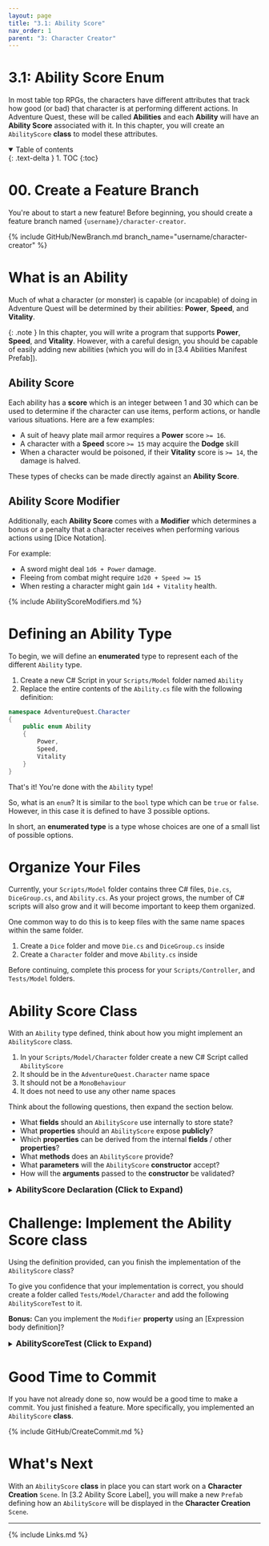 ```yaml
---
layout: page
title: "3.1: Ability Score"
nav_order: 1
parent: "3: Character Creator"
---
```


# 3.1: Ability Score Enum

In most table top RPGs, the characters have different attributes that track how
good (or bad) that character is at performing different actions. In Adventure
Quest, these will be called **Abilities** and each **Ability** will have an
**Ability Score** associated with it. In this chapter, you will create an
`AbilityScore` **class** to model these attributes.

<details open markdown="block">
  <summary>
    Table of contents
  </summary>
  {: .text-delta }
1. TOC
{:toc}
</details>

# 00. Create a Feature Branch

You're about to start a new feature! Before beginning, you should create a
feature branch named `{username}/character-creator`.

{% include GitHub/NewBranch.md branch_name="username/character-creator" %}

# What is an Ability

Much of what a character (or monster) is capable (or incapable) of doing in
Adventure Quest will be determined by their abilities: **Power**, **Speed**, and
**Vitality**.

{: .note } 
In this chapter, you will write a program that supports **Power**,
**Speed**, and **Vitality**. However, with a careful design, you
should be capable of easily adding new abilities (which you will
do in [3.4 Abilities Manifest Prefab]).

## Ability Score

Each ability has a **score** which is an integer between 1 and 30 which can be
used to determine if the character can use items, perform actions, or handle
various situations. Here are a few examples:

* A suit of heavy plate mail armor requires a **Power** score `>= 16`.
* A character with a **Speed** score `>= 15` may acquire the **Dodge** skill
* When a character would be poisoned, if their **Vitality** score is `>= 14`,
  the damage is halved.

These types of checks can be made directly against an **Ability Score**. 

## Ability Score Modifier

Additionally, each **Ability Score** comes with a **Modifier** which determines
a bonus or a penalty that a character receives when performing various actions
using [Dice Notation].

For example:

* A sword might deal `1d6 + Power` damage.
* Fleeing from combat might require `1d20 + Speed >= 15`
* When resting a character might gain `1d4 + Vitality` health.

{% include AbilityScoreModifiers.md %}

# Defining an Ability Type

To begin, we will define an **enumerated** type to represent each of the
different `Ability` type.

1. Create a new C# Script in your `Scripts/Model` folder named `Ability`
2. Replace the entire contents of the `Ability.cs` file with the following definition:

```csharp
namespace AdventureQuest.Character
{
    public enum Ability
    {
        Power,
        Speed,
        Vitality
    }
}
```

That's it! You're done with the `Ability` type!

So, what is an `enum`? It is similar to the `bool` type which can be `true` or
`false`. However, in this case it is defined to have 3 possible options.

In short, an **enumerated type** is a type whose choices are one of a small list
of possible options.

# Organize Your Files

Currently, your `Scripts/Model` folder contains three C# files, `Die.cs`,
`DiceGroup.cs`, and `Ability.cs`. As your project grows, the number of C#
scripts will also grow and it will become important to keep them organized.

One common way to do this is to keep files with the same name spaces within the
same folder.

1. Create a `Dice` folder and move `Die.cs` and `DiceGroup.cs` inside
2. Create a `Character` folder and move `Ability.cs` inside

Before continuing, complete this process for your `Scripts/Controller`,
and `Tests/Model` folders.

# Ability Score Class

With an `Ability` type defined, think about how you might implement an
`AbilityScore` class.

1. In your `Scripts/Model/Character` folder create a new C# Script called `AbilityScore`
2. It should be in the `AdventureQuest.Character` name space
3. It should not be a `MonoBehaviour`
4. It does not need to use any other name spaces

Think about the following questions, then expand the section below.

* What **fields** should an `AbilityScore` use internally to store state?
* What **properties** should an `AbilityScore` expose **publicly**? 
* Which **properties** can be derived from the internal **fields** / other **properties**?
* What **methods** does an `AbilityScore` provide?
* What **parameters** will the `AbilityScore` **constructor** accept?
* How will the **arguments** passed to the **constructor** be validated?

<details markdown="block">
<summary>
<h3 style="display:inline">AbilityScore Declaration (Click to Expand)</h3>
</summary>

Just like `DiceGroup`, there are many ways to implement an `AbilityScore` class. 
If you chose a different set of **properties**, I'd love to hear about them.

I won't try to claim that the **properties** I've chosen here are the best
possible set of **properties**. But, I have attempted to choose properties that
keep the `AbilityScore` **class** as simple as possible.

```csharp
namespace AdventureQuest.Character
{
    public class AbilityScore
    {
        /// <summary>
        /// The minimum possible score value
        /// </summary>
        public const int MIN = 1;
        /// <summary>
        /// The maximum possible score value
        /// </summary>
        public const int MAX = 30;

        /// <summary>
        /// Instantiates an <see cref="AbilityScore"/> specifying the <paramref name="ability"/> and <paramref name="score"/>.
        /// </summary>
        /// <exception cref="System.ArgumentException">If score < AbilityScore.Min or score > AbilityScore.Max</excpetion>
        public AbilityScore(Ability ability, int score)
        {
            // TODO: Implement the constructor
        }

        /// <summary>
        /// The <see cref="Ability"/> associated with this <see cref="AbilityScore"/>.
        /// </summary>
        public Ability Ability { get; }
        /// <summary>
        /// The value of this <see cref="AbilityScore"/>.
        /// </summary>
        public int Score { get;  }
        /// <summary>
        /// The bonus / penalty that is applied when performing an <see cref="AbilityRoll"/> with this <see cref="AbilityScore"/>
        /// </summary>
        public int Modifier { get; }

    }
}
```

{: .note } 
This may be the first time you have seen a `public const`. The
`const` **keyword** tells the compiler that the label (e.g. `MIN`/`MAX`) is a
**CONSTANT**. That is, it is **immutable** and can never change. Defining
`MIN` and `MAX` as `const` values allows us to user them throughout the program
rather than hard coding `1` and `30`.

</details>

# Challenge: Implement the Ability Score class

Using the definition provided, can you finish the implementation
of the `AbilityScore` class?

To give you confidence that your implementation is correct, you should create a
folder called `Tests/Model/Character` and add the following `AbilityScoreTest`
to it.

**Bonus:** Can you implement the `Modifier` **property** using an [Expression body definition]?

<details markdown="block">
<summary>
<h3 style="display:inline">AbilityScoreTest (Click to Expand)</h3>
</summary>

```csharp
using NUnit.Framework;

namespace AdventureQuest.Character
{
    public class AbilityScoreTest
    {

        [Test, Timeout(5000), Description("Tests the AbilityScore constructor")]
        public void TestAbilityScoreConstructor()
        {
            AbilityScore power = new (Ability.Power, 15);
            Assert.AreEqual(15, power.Score);
            Assert.AreEqual(Ability.Power, power.Ability);
            Assert.AreEqual(2, power.Modifier);

            AbilityScore speed = new (Ability.Speed, AbilityScore.MIN);
            Assert.AreEqual(1, speed.Score);
            Assert.AreEqual(Ability.Speed, speed.Ability);
            Assert.AreEqual(-5, speed.Modifier);

            AbilityScore vitality = new (Ability.Vitality, AbilityScore.MAX);
            Assert.AreEqual(30, vitality.Score);
            Assert.AreEqual(Ability.Vitality, vitality.Ability);
            Assert.AreEqual(10, vitality.Modifier);
        }

        [Test, Timeout(5000), Description("Tests that an AbilityScore will be between 1 and 30")]
        public void TestConstructorArgumentException()
        {
            Assert.Throws<System.ArgumentException>(() => new AbilityScore(Ability.Power, AbilityScore.MIN - 1));
            Assert.Throws<System.ArgumentException>(() => new AbilityScore(Ability.Speed, AbilityScore.MAX + 1));
            Assert.Throws<System.ArgumentException>(() => new AbilityScore(Ability.Vitality, AbilityScore.MIN - 10));
            Assert.Throws<System.ArgumentException>(() => new AbilityScore(Ability.Power, AbilityScore.MAX + 10));
            Assert.Throws<System.ArgumentException>(() => new AbilityScore(Ability.Speed, AbilityScore.MIN - 15));
            Assert.Throws<System.ArgumentException>(() => new AbilityScore(Ability.Vitality, AbilityScore.MAX + 15));
        }
    }
}
```
</details>


# Good Time to Commit

If you have not already done so, now would be a good time to make a commit. You just
finished a feature. More specifically, you implemented an `AbilityScore` **class**.

{% include GitHub/CreateCommit.md %}

# What's Next

With an `AbilityScore` **class** in place you can start work on a **Character Creation** `Scene`. 
In [3.2 Ability Score Label], you will make a new `Prefab` defining how an `AbilityScore` will
be displayed in the **Character Creation** `Scene`.

---
{% include Links.md %}